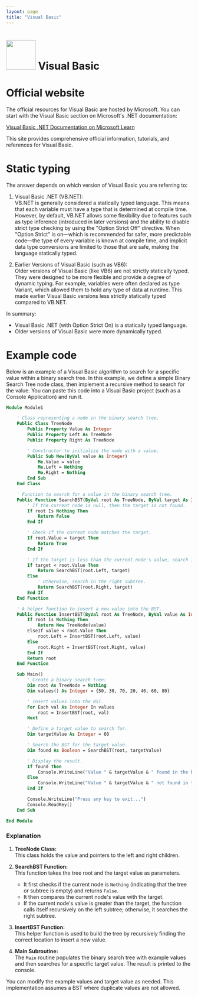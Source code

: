```yaml
---
layout: page
title: "Visual Basic"
---
```


# <img src='https://www.tiobe.com/wp-content/themes/tiobe/tiobe-index/images/Visual_Basic.png' width='80'> Visual Basic
# Official website
 The official resources for Visual Basic are hosted by Microsoft. You can start with the Visual Basic section on Microsoft's .NET documentation:

[Visual Basic .NET Documentation on Microsoft Learn](https://learn.microsoft.com/en-us/dotnet/visual-basic/)

This site provides comprehensive official information, tutorials, and references for Visual Basic.
# Static typing
 The answer depends on which version of Visual Basic you are referring to:

1. Visual Basic .NET (VB.NET):  
   VB.NET is generally considered a statically typed language. This means that each variable must have a type that is determined at compile time. However, by default, VB.NET allows some flexibility due to features such as type inference (introduced in later versions) and the ability to disable strict type checking by using the "Option Strict Off" directive. When "Option Strict" is on—which is recommended for safer, more predictable code—the type of every variable is known at compile time, and implicit data type conversions are limited to those that are safe, making the language statically typed.

2. Earlier Versions of Visual Basic (such as VB6):  
   Older versions of Visual Basic (like VB6) are not strictly statically typed. They were designed to be more flexible and provide a degree of dynamic typing. For example, variables were often declared as type Variant, which allowed them to hold any type of data at runtime. This made earlier Visual Basic versions less strictly statically typed compared to VB.NET.

In summary:  
- Visual Basic .NET (with Option Strict On) is a statically typed language.  
- Older versions of Visual Basic were more dynamically typed.
# Example code
 Below is an example of a Visual Basic algorithm to search for a specific value within a binary search tree. In this example, we define a simple Binary Search Tree node class, then implement a recursive method to search for the value. You can paste this code into a Visual Basic project (such as a Console Application) and run it.

```vb
Module Module1

    ' Class representing a node in the binary search tree.
    Public Class TreeNode
        Public Property Value As Integer
        Public Property Left As TreeNode
        Public Property Right As TreeNode

        ' Constructor to initialize the node with a value.
        Public Sub New(ByVal value As Integer)
            Me.Value = value
            Me.Left = Nothing
            Me.Right = Nothing
        End Sub
    End Class

    ' Function to search for a value in the binary search tree.
    Public Function SearchBST(ByVal root As TreeNode, ByVal target As Integer) As Boolean
        ' If the current node is null, then the target is not found.
        If root Is Nothing Then
            Return False
        End If

        ' Check if the current node matches the target.
        If root.Value = target Then
            Return True
        End If

        ' If the target is less than the current node's value, search in the left subtree.
        If target < root.Value Then
            Return SearchBST(root.Left, target)
        Else
            ' Otherwise, search in the right subtree.
            Return SearchBST(root.Right, target)
        End If
    End Function

    ' A helper function to insert a new value into the BST.
    Public Function InsertBST(ByVal root As TreeNode, ByVal value As Integer) As TreeNode
        If root Is Nothing Then
            Return New TreeNode(value)
        ElseIf value < root.Value Then
            root.Left = InsertBST(root.Left, value)
        Else
            root.Right = InsertBST(root.Right, value)
        End If
        Return root
    End Function

    Sub Main()
        ' Create a binary search tree:
        Dim root As TreeNode = Nothing
        Dim values() As Integer = {50, 30, 70, 20, 40, 60, 80}

        ' Insert values into the BST.
        For Each val As Integer In values
            root = InsertBST(root, val)
        Next

        ' Define a target value to search for.
        Dim targetValue As Integer = 60

        ' Search the BST for the target value.
        Dim found As Boolean = SearchBST(root, targetValue)

        ' Display the result.
        If found Then
            Console.WriteLine("Value " & targetValue & " found in the binary search tree.")
        Else
            Console.WriteLine("Value " & targetValue & " not found in the binary search tree.")
        End If

        Console.WriteLine("Press any key to exit...")
        Console.ReadKey()
    End Sub

End Module
```

### Explanation

1. **TreeNode Class:**  
   This class holds the value and pointers to the left and right children.

2. **SearchBST Function:**  
   This function takes the tree root and the target value as parameters.  
   - It first checks if the current node is `Nothing` (indicating that the tree or subtree is empty) and returns `False`.
   - It then compares the current node's value with the target.  
   - If the current node's value is greater than the target, the function calls itself recursively on the left subtree; otherwise, it searches the right subtree.

3. **InsertBST Function:**  
   This helper function is used to build the tree by recursively finding the correct location to insert a new value.

4. **Main Subroutine:**  
   The `Main` routine populates the binary search tree with example values and then searches for a specific target value. The result is printed to the console.

You can modify the example values and target value as needed. This implementation assumes a BST where duplicate values are not allowed.
